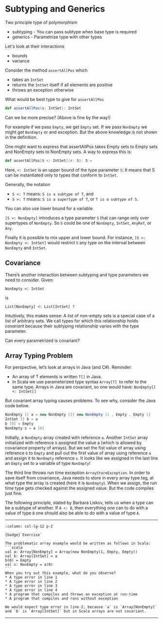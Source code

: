 # Subtyping and Generics

Two principle type of polymorphism

* subtyping - You can pass subtype when base type is required
* generics - Parametrize type with other types

Let's look at their interactions

* bounds
* variance

Consider the method `assertAllPos` which 

* takes an `IntSet`
* returns the `IntSet` itself if all elements are positive
* throws an exception otherwise

What would be best type to give for `assertAllPos` 

```scala
def assertAllPos(s: IntSet): IntSet

```

Can we be more precise? (Above is fine by the way!)

For example if we pass `Empty`, we get `Empty` set. If we pass `NonEmpty` we might get `NonEmpty` or and exception. But the above knowledge is not shown in the definition.

One might want to express that assertAllPos takes Empty sets to
Empty sets and NonEmpty sets to NonEmpty sets.
A way to express this is:
```scala
def assertAllPos[S <: IntSet](r: S): S =

```

Here, `<: IntSet` is an upper bound of the type parameter `S`:
It means that S can be instantiated only to types that conform to `IntSet`.

Generally, the notation

* `S <: T` means: `S is a subtype of T`, and
* `S >: T` means: `S is a supertype of T`, or `T is a subtype of S`. 

You can also use lower bound for a variable.

`[S >: NonEmpty]` introduces a type parameter `S` that can range only over supertypes of `NonEmpty`.
So `S` could be one of `NonEmpty`, `IntSet`, `AnyRef`, or `Any`.

Finally it is possible to mix upper and lower bound.
For instance, `[S >: NonEmpty <: IntSet]` would restrict `S` any type on the interval between `NonEmpty` and
`IntSet`.

## Covariance

There’s another interaction between subtyping and type parameters
we need to consider. Given:

`NonEmpty <: IntSet`


is


`List[NonEmpty] <: List[IntSet] ?`


Intuitively, this makes sense: A list of non-empty sets is a special
case of a list of arbitrary sets.
We call types for which this relationship holds *covariant* because
their subtyping relationship varies with the type parameter.

Can every parametrized is covariant?

## Array Typing Problem

For perspective, let’s look at arrays in Java (and C#).
Reminder:

*  An array of T elements is written `T[]` in Java.
* In Scala we use parameterized type syntax `Array[T] `to refer to the same type.
Arrays in Java are covariant, so one would have:
`NonEmpty[] <: IntSet[]`

But covariant array typing causes problems.
To see why, consider the Java code below.

```java
NonEmpty [] a = new NonEmpty []{ new NonEmpty (1 , Empty , Empty )}
IntSet [] b = a
b [0] = Empty
NonEmpty s = a [0]
```

Initially, a `NonEmpty` array created with reference `a`. Another `IntSet` array initialized with reference `b` assigned the value a (which is allowed by covariance property of arrays). But we set the fist value of array using reference `b` to `Empty` and pull out the first value of array using reference `a` and assign it to `NonEmpty` reference `s`.
It looks like we assigned in the last line an `Empty` set to a variable of type `NonEmpty`!


The third line throws run time exception `ArrayStoreException`. In order to save itself from covariance, Java needs to store in every array type tag, at what type the array is created (here it is `NonEmpty`). When we assign, the run time type gets checked against the assigned value. But the code compiles just fine. 


The following principle, stated by Barbara Liskov, tells us when a
type can be a subtype of another.
If `A <: B`, then everything one can to do with a value of type `B` one should also be able to do with a value of type `A`.

-------------------------------------------------------------------

````{panels}
:column: col-lg-12 p-2

{badge}`Exercise`

The problematic array example would be written as follows in Scala:
```scala
val a: Array[NonEmpty] = Array(new NonEmpty(1, Empty, Empty))
val b: Array[IntSet] = a
b(0) = Empty
val s: NonEmpty = a(0)
```
When you try out this example, what do you observe?
* A type error in line 1
* A type error in line 2
* A type error in line 3
* A type error in line 4
* A program that compiles and throws an exception at run-time
* A program that compiles and runs without exception
````

````{dropdown} Solution
We would expect type error in line 2, because `a` is `Array[NonEmpty]` and `b` is `Array[IntSet]` but in Scala arrays are not covariant.
````

--------------------------------------------------------------------------------